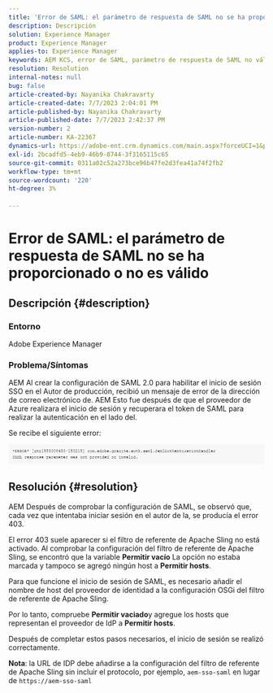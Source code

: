 ```yaml
---
title: 'Error de SAML: el parámetro de respuesta de SAML no se ha proporcionado o no es válido'
description: Descripción
solution: Experience Manager
product: Experience Manager
applies-to: Experience Manager
keywords: AEM KCS, error de SAML, parámetro de respuesta de SAML no válido,
resolution: Resolution
internal-notes: null
bug: false
article-created-by: Nayanika Chakravarty
article-created-date: 7/7/2023 2:04:01 PM
article-published-by: Nayanika Chakravarty
article-published-date: 7/7/2023 2:42:37 PM
version-number: 2
article-number: KA-22367
dynamics-url: https://adobe-ent.crm.dynamics.com/main.aspx?forceUCI=1&pagetype=entityrecord&etn=knowledgearticle&id=60482c1c-cf1c-ee11-8f6e-6045bd006ce9
exl-id: 2bcadfd5-4eb9-46b9-8744-3f3165115c65
source-git-commit: 0311a02c52a273bce96b47fe2d3fea41a74f2fb2
workflow-type: tm+mt
source-wordcount: '220'
ht-degree: 3%

---
```


# Error de SAML: el parámetro de respuesta de SAML no se ha proporcionado o no es válido

## Descripción {#description}


### Entorno

Adobe Experience Manager

### Problema/Síntomas

AEM Al crear la configuración de SAML 2.0 para habilitar el inicio de sesión SSO en el Autor de producción, recibió un mensaje de error de la dirección de correo electrónico de. AEM Esto fue después de que el proveedor de Azure realizara el inicio de sesión y recuperara el token de SAML para realizar la autenticación en el lado del.

Se recibe el siguiente error:

![](assets/___85044d7a-d41c-ee11-8f6e-6045bd006ce9___.png)


## Resolución {#resolution}


AEM Después de comprobar la configuración de SAML, se observó que, cada vez que intentaba iniciar sesión en el autor de la, se producía el error 403.

El error 403 suele aparecer si el filtro de referente de Apache Sling no está activado. Al comprobar la configuración del filtro de referente de Apache Sling, se encontró que la variable <b>Permitir vacío</b> La opción no estaba marcada y tampoco se agregó ningún host a <b>Permitir hosts</b>.

Para que funcione el inicio de sesión de SAML, es necesario añadir el nombre de host del proveedor de identidad a la configuración OSGi del filtro de referente de Apache Sling.

Por lo tanto, compruebe <b>Permitir vaciado</b>y agregue los hosts que representan el proveedor de IdP a <b>Permitir hosts</b>.

Después de completar estos pasos necesarios, el inicio de sesión se realizó correctamente.

<b>Nota</b>: la URL de IDP debe añadirse a la configuración del filtro de referente de Apache Sling sin incluir el protocolo, por ejemplo, `aem-sso-saml` en lugar de `https://aem-sso-saml`
